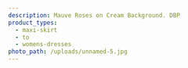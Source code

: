 ```yaml
---
description: Mauve Roses on Cream Background. DBP
product_types:
  - maxi-skirt
  - to
  - womens-dresses
photo_path: /uploads/unnamed-5.jpg
---
```

